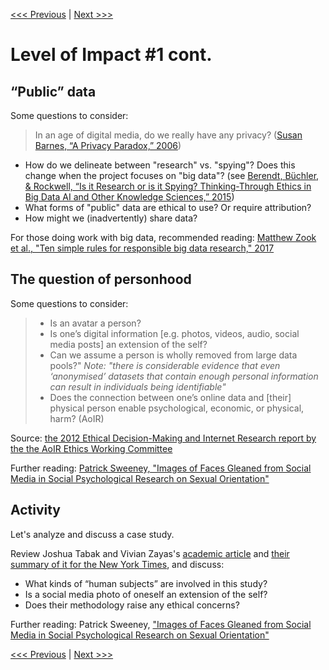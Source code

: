 [<<< Previous](impact1.md) | [Next >>>](impact2.md)

# Level of Impact #1 cont.  

## “Public” data

Some questions to consider:  

> In an age of digital media, do we really have any privacy? ([Susan Barnes, “A Privacy Paradox,” 2006](http://firstmonday.org/article/view/1394/1312))  

* How do we delineate between "research" vs. "spying"?  Does this change when the project focuses on "big data"? (see [Berendt, Büchler, & Rockwell, “Is it Research or is it Spying? Thinking-Through Ethics in Big Data AI and Other Knowledge Sciences,” 2015](https://people.cs.kuleuven.be/~bettina.berendt/Papers/berendt_buechler_rockwell_KUIN_2015.pdf))  
* What forms of "public" data are ethical to use? Or require attribution?  
* How might we (inadvertently) share data?  

For those doing work with big data, recommended reading: [Matthew Zook et al., "Ten simple rules for responsible big data research," 2017](http://journals.plos.org/ploscompbiol/article?id=10.1371/journal.pcbi.1005399)  

## The question of personhood

Some questions to consider:  

> * Is an avatar a person?  
> * Is one’s digital information [e.g. photos, videos, audio, social media posts] an extension of the self?   
> * Can we assume a person is wholly removed from large data pools?" *Note: "there is considerable evidence that even ‘anonymised’ datasets that contain enough personal information can result in individuals being identifiable"*   
> * Does the connection between one’s online data and [their] physical person enable psychological, economic, or physical, harm? (AoIR)  

Source: [the 2012 Ethical Decision-Making and Internet Research report by the the AoIR Ethics Working Committee](http://aoir.org/reports/ethics2.pdf)  

Further reading: [Patrick Sweeney, "Images of Faces Gleaned from Social Media in Social Psychological Research on Sexual Orientation"](https://www.academia.edu/34001772/Images_of_Faces_Gleaned_from_Social_Media_in_Social_Psychological_Research_on_Sexual_Orientation)  

## Activity  

Let's analyze and discuss a case study.  

Review Joshua Tabak and Vivian Zayas's [academic article](http://journals.plos.org/plosone/article?id=10.1371/journal.pone.0036671) and [their summary of it for the New York Times](http://www.nytimes.com/2012/06/03/opinion/sunday/the-science-of-gaydar.html), and discuss:

* What kinds of “human subjects” are involved in this study?
* Is a social media photo of oneself an extension of the self? 
* Does their methodology raise any ethical concerns?

Further reading: Patrick Sweeney, ["Images of Faces Gleaned from Social Media in Social Psychological Research on Sexual Orientation"](https://www.academia.edu/34001772/Images_of_Faces_Gleaned_from_Social_Media_in_Social_Psychological_Research_on_Sexual_Orientation)  

[<<< Previous](impact1.md) | [Next >>>](impact2.md)
